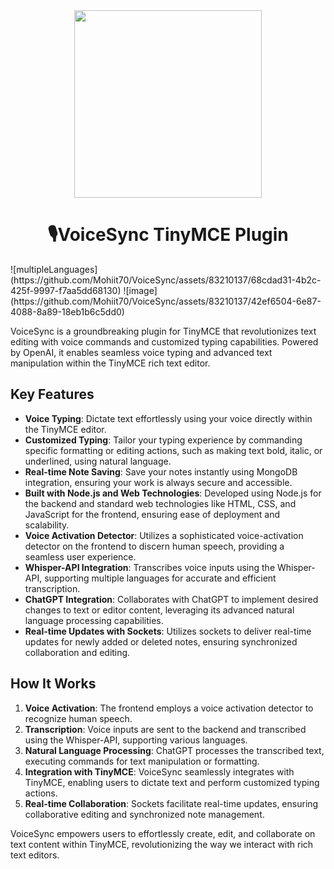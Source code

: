 <div align="center">

<img src="https://raw.githubusercontent.com/Mohiit70/VoiceSync/main/img/VoiceSync.png" width=300 height=300>



<h1>🎙️VoiceSync TinyMCE Plugin</h1>

</div>
![multipleLanguages](https://github.com/Mohiit70/VoiceSync/assets/83210137/68cdad31-4b2c-425f-9997-f7aa5dd68130)
![image](https://github.com/Mohiit70/VoiceSync/assets/83210137/42ef6504-6e87-4088-8a89-18eb1b6c5dd0)

VoiceSync is a groundbreaking plugin for TinyMCE that revolutionizes text editing with voice commands and customized typing capabilities. Powered by OpenAI, it enables seamless voice typing and advanced text manipulation within the TinyMCE rich text editor.

## Key Features

- **Voice Typing**: Dictate text effortlessly using your voice directly within the TinyMCE editor.
- **Customized Typing**: Tailor your typing experience by commanding specific formatting or editing actions, such as making text bold, italic, or underlined, using natural language.
- **Real-time Note Saving**: Save your notes instantly using MongoDB integration, ensuring your work is always secure and accessible.
- **Built with Node.js and Web Technologies**: Developed using Node.js for the backend and standard web technologies like HTML, CSS, and JavaScript for the frontend, ensuring ease of deployment and scalability.
- **Voice Activation Detector**: Utilizes a sophisticated voice-activation detector on the frontend to discern human speech, providing a seamless user experience.
- **Whisper-API Integration**: Transcribes voice inputs using the Whisper-API, supporting multiple languages for accurate and efficient transcription.
- **ChatGPT Integration**: Collaborates with ChatGPT to implement desired changes to text or editor content, leveraging its advanced natural language processing capabilities.
- **Real-time Updates with Sockets**: Utilizes sockets to deliver real-time updates for newly added or deleted notes, ensuring synchronized collaboration and editing.

## How It Works

1. **Voice Activation**: The frontend employs a voice activation detector to recognize human speech.
2. **Transcription**: Voice inputs are sent to the backend and transcribed using the Whisper-API, supporting various languages.
3. **Natural Language Processing**: ChatGPT processes the transcribed text, executing commands for text manipulation or formatting.
4. **Integration with TinyMCE**: VoiceSync seamlessly integrates with TinyMCE, enabling users to dictate text and perform customized typing actions.
5. **Real-time Collaboration**: Sockets facilitate real-time updates, ensuring collaborative editing and synchronized note management.

VoiceSync empowers users to effortlessly create, edit, and collaborate on text content within TinyMCE, revolutionizing the way we interact with rich text editors.


